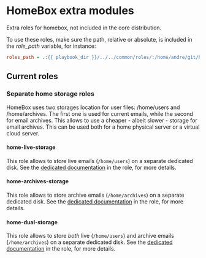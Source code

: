# HomeBox extra modules

Extra roles for homebox, not included in the core distribution.

To use these roles, make sure the path, relative or absolute, is included in the _role\_path_ variable, for instance:

```ini
roles_path = .:{{ playbook_dir }}/../../common/roles/:/home/andre/git/homebox-extra-modules
```

## Current roles

### Separate home storage roles

HomeBox uses two storages location for user files: /home/users and /home/archives. The first one is used for current
emails, while the second for email archives. This allows to use a cheaper - albeit slower - storage for email
archives. This can be used both for a home physical server or a virtual cloud server.

#### home-live-storage

This role allows to store live emails (`/home/users`) on a separate dedicated disk.
See the [dedicated documentation](../../roles/home-live-storage/doc/readme.md) in the role, for more details.

#### home-archives-storage

This role allows to store archive emails (`/home/archives`) on a separate dedicated disk.
See the [dedicated documentation](../../roles/home-archives-storage/doc/readme.md) in the role, for more details.


#### home-dual-storage

This role allows to store _both_ live (`/home/users`) and archive emails (`/home/archives`) on a separate dedicated
disk.
See the [dedicated documentation](../../roles/home-dual-storage/doc/readme.md) in the role, for more details.
